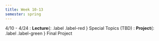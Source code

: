 ```yaml
---
title: Week 10-13
semester: spring
---
```


4/10 - 4/24
: **Lecture**{: .label .label-red } Special Topics (TBD)
: **Project**{: .label .label-green } Final Project